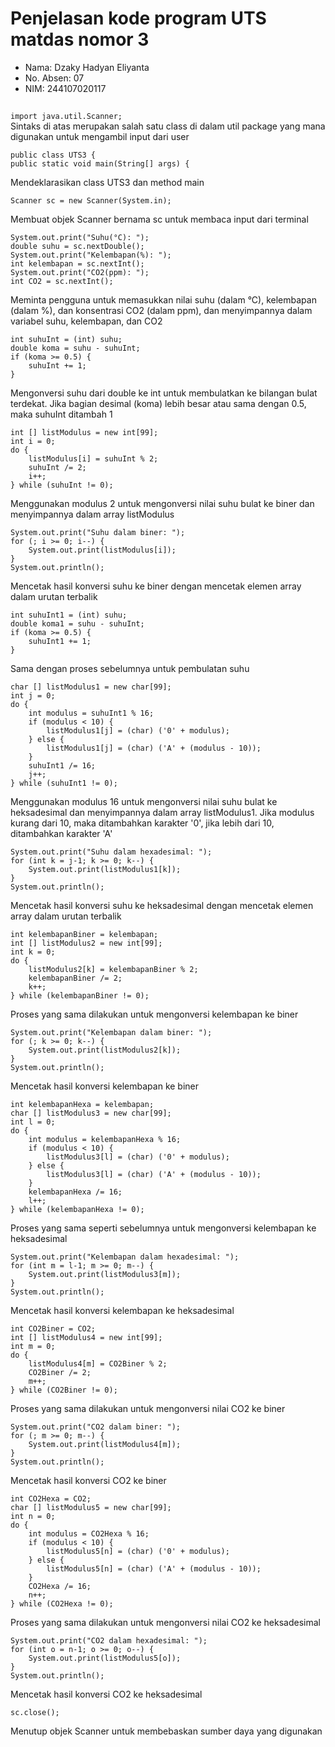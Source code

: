 # Penjelasan kode program UTS matdas nomor 3
* Nama: Dzaky Hadyan Eliyanta
* No. Absen: 07
* NIM: 244107020117
## 
```import java.util.Scanner;```  
Sintaks di atas merupakan salah satu class di dalam util package yang mana digunakan untuk mengambil input dari user  
```
public class UTS3 {
public static void main(String[] args) {
```
Mendeklarasikan class UTS3 dan method main  
```
Scanner sc = new Scanner(System.in);
```  
Membuat objek Scanner bernama sc untuk membaca input dari terminal  
```
System.out.print("Suhu(°C): ");
double suhu = sc.nextDouble();
System.out.print("Kelembapan(%): ");
int kelembapan = sc.nextInt();
System.out.print("CO2(ppm): ");
int CO2 = sc.nextInt();
```  
Meminta pengguna untuk memasukkan nilai suhu (dalam °C), kelembapan (dalam %), dan konsentrasi CO2 (dalam ppm), dan menyimpannya dalam variabel suhu, kelembapan, dan CO2  
```
int suhuInt = (int) suhu;
double koma = suhu - suhuInt;
if (koma >= 0.5) {
    suhuInt += 1;
}
```  
Mengonversi suhu dari double ke int untuk membulatkan ke bilangan bulat terdekat. Jika bagian desimal (koma) lebih besar atau sama dengan 0.5, maka suhuInt ditambah 1  
```
int [] listModulus = new int[99];
int i = 0;
do {
    listModulus[i] = suhuInt % 2;
    suhuInt /= 2;
    i++;
} while (suhuInt != 0);
```  
Menggunakan modulus 2 untuk mengonversi nilai suhu bulat ke biner dan menyimpannya dalam array listModulus  
```
System.out.print("Suhu dalam biner: ");
for (; i >= 0; i--) {
    System.out.print(listModulus[i]);
}
System.out.println();
```  
Mencetak hasil konversi suhu ke biner dengan mencetak elemen array dalam urutan terbalik  
```
int suhuInt1 = (int) suhu;
double koma1 = suhu - suhuInt;
if (koma >= 0.5) {
    suhuInt1 += 1;
}
```  
Sama dengan proses sebelumnya untuk pembulatan suhu  
```
char [] listModulus1 = new char[99];
int j = 0;
do {
    int modulus = suhuInt1 % 16;
    if (modulus < 10) {
        listModulus1[j] = (char) ('0' + modulus);
    } else {
        listModulus1[j] = (char) ('A' + (modulus - 10));
    }
    suhuInt1 /= 16;
    j++;
} while (suhuInt1 != 0);
```  
Menggunakan modulus 16 untuk mengonversi nilai suhu bulat ke heksadesimal dan menyimpannya dalam array listModulus1. Jika modulus kurang dari 10, maka ditambahkan karakter '0', jika lebih dari 10, ditambahkan karakter 'A'  
```
System.out.print("Suhu dalam hexadesimal: ");
for (int k = j-1; k >= 0; k--) {
    System.out.print(listModulus1[k]);
}
System.out.println();
```  
Mencetak hasil konversi suhu ke heksadesimal dengan mencetak elemen array dalam urutan terbalik  
```
int kelembapanBiner = kelembapan;
int [] listModulus2 = new int[99];
int k = 0;
do {
    listModulus2[k] = kelembapanBiner % 2;
    kelembapanBiner /= 2;
    k++;
} while (kelembapanBiner != 0);
```  
Proses yang sama dilakukan untuk mengonversi kelembapan ke biner  
```
System.out.print("Kelembapan dalam biner: ");
for (; k >= 0; k--) {
    System.out.print(listModulus2[k]);
}
System.out.println();
```  
Mencetak hasil konversi kelembapan ke biner  
```
int kelembapanHexa = kelembapan;
char [] listModulus3 = new char[99];
int l = 0;
do {
    int modulus = kelembapanHexa % 16;
    if (modulus < 10) {
        listModulus3[l] = (char) ('0' + modulus);
    } else {
        listModulus3[l] = (char) ('A' + (modulus - 10));
    }
    kelembapanHexa /= 16;
    l++;
} while (kelembapanHexa != 0);
```  
Proses yang sama seperti sebelumnya untuk mengonversi kelembapan ke heksadesimal  
```
System.out.print("Kelembapan dalam hexadesimal: ");
for (int m = l-1; m >= 0; m--) {
    System.out.print(listModulus3[m]);
}
System.out.println();
```  
Mencetak hasil konversi kelembapan ke heksadesimal  
```
int CO2Biner = CO2;
int [] listModulus4 = new int[99];
int m = 0;
do {
    listModulus4[m] = CO2Biner % 2;
    CO2Biner /= 2;
    m++;
} while (CO2Biner != 0);
```  
Proses yang sama dilakukan untuk mengonversi nilai CO2 ke biner  
```
System.out.print("CO2 dalam biner: ");
for (; m >= 0; m--) {
    System.out.print(listModulus4[m]);
}
System.out.println();
```  
Mencetak hasil konversi CO2 ke biner  
```
int CO2Hexa = CO2;
char [] listModulus5 = new char[99];
int n = 0;
do {
    int modulus = CO2Hexa % 16;
    if (modulus < 10) {
        listModulus5[n] = (char) ('0' + modulus);
    } else {
        listModulus5[n] = (char) ('A' + (modulus - 10));
    }
    CO2Hexa /= 16;
    n++;
} while (CO2Hexa != 0);
```  
Proses yang sama dilakukan untuk mengonversi nilai CO2 ke heksadesimal  
```
System.out.print("CO2 dalam hexadesimal: ");
for (int o = n-1; o >= 0; o--) {
    System.out.print(listModulus5[o]);
}
System.out.println();
```  
Mencetak hasil konversi CO2 ke heksadesimal  
```
sc.close();
```  
Menutup objek Scanner untuk membebaskan sumber daya yang digunakan